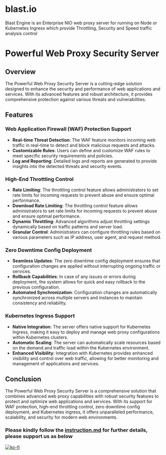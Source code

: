 # blast.io
Blast Engine is an Enterprise NIO web proxy server for running on Node or Kubernetes Ingress which provide Throttling, Security and Speed traffic analysis control

# Powerful Web Proxy Security Server

## Overview

The Powerful Web Proxy Security Server is a cutting-edge solution designed to enhance the security and performance of web applications and services. With its advanced features and robust architecture, it provides comprehensive protection against various threats and vulnerabilities.

## Features

### Web Application Firewall (WAF) Protection Support

- **Real-time Threat Detection**: The WAF feature monitors incoming web traffic in real-time to detect and block malicious requests and attacks.
- **Customizable Rules**: Users can define and customize WAF rules to meet specific security requirements and policies.
- **Log and Reporting**: Detailed logs and reports are generated to provide insights into the detected threats and security events.

### High-End Throttling Control

- **Rate Limiting**: The throttling control feature allows administrators to set rate limits for incoming requests to prevent abuse and ensure optimal performance.
- **Download Rate Limiting**: The throttling control feature allows administrators to set rate limits for incoming requests to prevent abuse and ensure optimal performance.
- **Dynamic Throttling**: Advanced algorithms adjust throttling settings dynamically based on traffic patterns and server load.
- **Granular Control**: Administrators can configure throttling rules based on various parameters such as IP address, user agent, and request method.

### Zero Downtime Config Deployment

- **Seamless Updates**: The zero downtime config deployment ensures that configuration changes are applied without interrupting ongoing traffic or services.
- **Rollback Capabilities**: In case of any issues or errors during deployment, the system allows for quick and easy rollback to the previous configuration.
- **Automated Synchronization**: Configuration changes are automatically synchronized across multiple servers and instances to maintain consistency and reliability.

### Kubernetes Ingress Support

- **Native Integration**: The server offers native support for Kubernetes Ingress, making it easy to deploy and manage web proxy configurations within Kubernetes clusters.
- **Automatic Scaling**: The server can automatically scale resources based on the demand and traffic load within the Kubernetes environment.
- **Enhanced Visibility**: Integration with Kubernetes provides enhanced visibility and control over web traffic, allowing for better monitoring and management of applications and services.

## Conclusion

The Powerful Web Proxy Security Server is a comprehensive solution that combines advanced web proxy capabilities with robust security features to protect and optimize web applications and services. With its support for WAF protection, high-end throttling control, zero downtime config deployment, and Kubernetes ingress, it offers unparalleled performance, scalability, and security for modern web environments.



### Please kindly follow the [instruction.md](./instruction.md) for further details, please support us as below

[![ko-fi](https://storage.ko-fi.com/cdn/kofi2.png)](https://ko-fi.com/W7W0W93OU)

